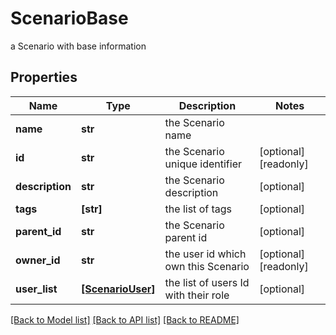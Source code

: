 # ScenarioBase

a Scenario with base information

## Properties
Name | Type | Description | Notes
------------ | ------------- | ------------- | -------------
**name** | **str** | the Scenario name | 
**id** | **str** | the Scenario unique identifier | [optional] [readonly] 
**description** | **str** | the Scenario description | [optional] 
**tags** | **[str]** | the list of tags | [optional] 
**parent_id** | **str** | the Scenario parent id | [optional] 
**owner_id** | **str** | the user id which own this Scenario | [optional] [readonly] 
**user_list** | [**[ScenarioUser]**](ScenarioUser.md) | the list of users Id with their role | [optional] 

[[Back to Model list]](../README.md#documentation-for-models) [[Back to API list]](../README.md#documentation-for-api-endpoints) [[Back to README]](../README.md)


